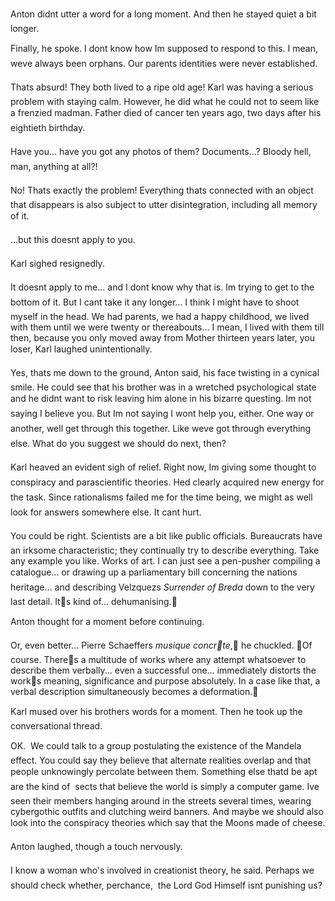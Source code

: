 Anton didnt utter a word for a long moment. And then he stayed quiet a bit longer.

Finally, he spoke. I dont know how Im supposed to respond to this. I mean, weve always been orphans. Our parents identities were never established.

Thats absurd! They both lived to a ripe old age! Karl was having a serious problem with staying calm. However, he did what he could not to seem like a frenzied madman. Father died of cancer ten years ago, two days after his eightieth birthday.

Have you... have you got any photos of them? Documents...? Bloody hell, man, anything at all?!

No! Thats exactly the problem! Everything thats connected with an object that disappears is also subject to utter disintegration, including all memory of it.

...but this doesnt apply to you.

Karl sighed resignedly.

It doesnt apply to me... and I dont know why that is. Im trying to get to the bottom of it. But I cant take it any longer... I think I might have to shoot myself in the head. We had parents, we had a happy childhood, we lived with them until we were twenty or thereabouts... I mean, I lived with them till then, because you only moved away from Mother thirteen years later, you loser, Karl laughed unintentionally.

Yes, thats me down to the ground, Anton said, his face twisting in a cynical smile. He could see that his brother was in a wretched psychological state and he didnt want to risk leaving him alone in his bizarre questing. Im not saying I believe you. But Im not saying I wont help you, either. One way or another, well get through this together. Like weve got through everything else. What do you suggest we should do next, then?

Karl heaved an evident sigh of relief. Right now, Im giving some thought to conspiracy and parascientific theories. Hed clearly acquired new energy for the task. Since rationalisms failed me for the time being, we might as well look for answers somewhere else. It cant hurt.

You could be right. Scientists are a bit like public officials. Bureaucrats have an irksome characteristic; they continually try to describe everything. Take any example you like. Works of art. I can just see a pen-pusher compiling a catalogue... or drawing up a parliamentary bill concerning the nations heritage... and describing Velzquezs *Surrender of Breda* down to the very last detail. Its kind of... dehumanising. 

Anton thought for a moment before continuing. 

Or, even better... Pierre Schaeffers *musique concrte*, he chuckled. Of course. Theres a multitude of works where any attempt whatsoever to describe them verbally... even a successful one... immediately distorts the works meaning, significance and purpose absolutely. In a case like that, a verbal description simultaneously becomes a deformation.

Karl mused over his brothers words for a moment. Then he took up the conversational thread.

OK.  We could talk to a group postulating the existence of the Mandela effect. You could say they believe that alternate realities overlap and that people unknowingly percolate between them. Something else thatd be apt are the kind of  sects that believe the world is simply a computer game. Ive seen their members hanging around in the streets several times, wearing cybergothic outfits and clutching weird banners. And maybe we should also look into the conspiracy theories which say that the Moons made of cheese.

Anton laughed, though a touch nervously.

I know a woman who's involved in creationist theory, he said. Perhaps we should check whether, perchance,  the Lord God Himself isnt punishing us? 